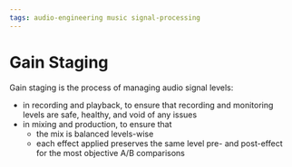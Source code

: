 ```yaml
---
tags: audio-engineering music signal-processing
---
```


# Gain Staging

Gain staging is the process of managing audio signal levels:

- in recording and playback, to ensure that recording and monitoring levels are safe, healthy, and void of any issues
- in mixing and production, to ensure that
  - the mix is balanced levels-wise
  - each effect applied preserves the same level pre- and post-effect for the most objective A/B comparisons
